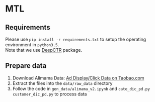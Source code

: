 # MTL


## Requirements
Please use `pip install -r requirements.txt` to setup the operating environment in `python3.5`.  
Note that we use [DeepCTR](https://github.com/shenweichen/DeepCTR) package.
## Prepare data

1. Download Alimama Data: [Ad Display/Click Data on Taobao.com](https://tianchi.aliyun.com/dataset/dataDetail?dataId=56)
2. Extract the files into the `data/raw_data` directory
3. Follow the code in `gen_data/alimama_v2.ipynb` and `cate_dic_pd.py customer_dic_pd.py` to process data

